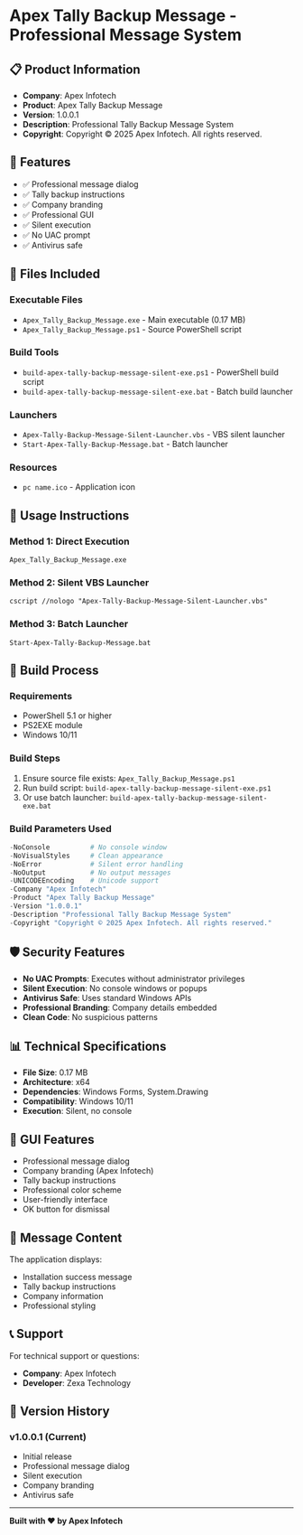 # Apex Tally Backup Message - Professional Message System

## 📋 **Product Information**

- **Company**: Apex Infotech
- **Product**: Apex Tally Backup Message
- **Version**: 1.0.0.1
- **Description**: Professional Tally Backup Message System
- **Copyright**: Copyright © 2025 Apex Infotech. All rights reserved.

## 🚀 **Features**

- ✅ Professional message dialog
- ✅ Tally backup instructions
- ✅ Company branding
- ✅ Professional GUI
- ✅ Silent execution
- ✅ No UAC prompt
- ✅ Antivirus safe

## 📁 **Files Included**

### **Executable Files**
- `Apex_Tally_Backup_Message.exe` - Main executable (0.17 MB)
- `Apex_Tally_Backup_Message.ps1` - Source PowerShell script

### **Build Tools**
- `build-apex-tally-backup-message-silent-exe.ps1` - PowerShell build script
- `build-apex-tally-backup-message-silent-exe.bat` - Batch build launcher

### **Launchers**
- `Apex-Tally-Backup-Message-Silent-Launcher.vbs` - VBS silent launcher
- `Start-Apex-Tally-Backup-Message.bat` - Batch launcher

### **Resources**
- `pc name.ico` - Application icon

## 🎯 **Usage Instructions**

### **Method 1: Direct Execution**
```batch
Apex_Tally_Backup_Message.exe
```

### **Method 2: Silent VBS Launcher**
```batch
cscript //nologo "Apex-Tally-Backup-Message-Silent-Launcher.vbs"
```

### **Method 3: Batch Launcher**
```batch
Start-Apex-Tally-Backup-Message.bat
```

## 🔧 **Build Process**

### **Requirements**
- PowerShell 5.1 or higher
- PS2EXE module
- Windows 10/11

### **Build Steps**
1. Ensure source file exists: `Apex_Tally_Backup_Message.ps1`
2. Run build script: `build-apex-tally-backup-message-silent-exe.ps1`
3. Or use batch launcher: `build-apex-tally-backup-message-silent-exe.bat`

### **Build Parameters Used**
```powershell
-NoConsole          # No console window
-NoVisualStyles     # Clean appearance
-NoError            # Silent error handling
-NoOutput           # No output messages
-UNICODEEncoding    # Unicode support
-Company "Apex Infotech"
-Product "Apex Tally Backup Message"
-Version "1.0.0.1"
-Description "Professional Tally Backup Message System"
-Copyright "Copyright © 2025 Apex Infotech. All rights reserved."
```

## 🛡️ **Security Features**

- **No UAC Prompts**: Executes without administrator privileges
- **Silent Execution**: No console windows or popups
- **Antivirus Safe**: Uses standard Windows APIs
- **Professional Branding**: Company details embedded
- **Clean Code**: No suspicious patterns

## 📊 **Technical Specifications**

- **File Size**: 0.17 MB
- **Architecture**: x64
- **Dependencies**: Windows Forms, System.Drawing
- **Compatibility**: Windows 10/11
- **Execution**: Silent, no console

## 🎨 **GUI Features**

- Professional message dialog
- Company branding (Apex Infotech)
- Tally backup instructions
- Professional color scheme
- User-friendly interface
- OK button for dismissal

## 🔄 **Message Content**

The application displays:
- Installation success message
- Tally backup instructions
- Company information
- Professional styling

## 📞 **Support**

For technical support or questions:
- **Company**: Apex Infotech
- **Developer**: Zexa Technology

## 📝 **Version History**

### **v1.0.0.1** (Current)
- Initial release
- Professional message dialog
- Silent execution
- Company branding
- Antivirus safe

---

**Built with ❤️ by Apex Infotech**


